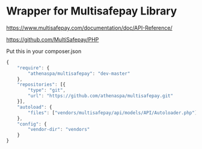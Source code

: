 # Wrapper for Multisafepay Library

https://www.multisafepay.com/documentation/doc/API-Reference/

https://github.com/MultiSafepay/PHP


Put this in your composer.json


```javascript
{
    "require": {
        "athenaspa/multisafepay": "dev-master"
    },
    "repositories": [{
        "type": "git",
        "url": "https://github.com/athenaspa/multisafepay.git"
    }],
    "autoload": {
        "files": ["vendors/multisafepay/api/models/API/Autoloader.php"]
    },
    "config": {
        "vendor-dir": "vendors"
    }
}
```
